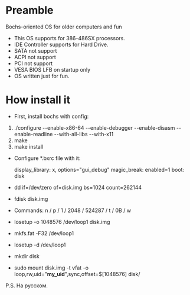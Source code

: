 # Preamble
Bochs-oriented OS for older computers and fun

* This OS supports for 386-486SX processors.
* IDE Controller supports for Hard Drive.
* SATA not support
* ACPI not support
* PCI not support
* VESA BIOS LFB on startup only
* OS written just for fun.

# How install it

* First, install bochs with config:

1. ./configure --enable-x86-64 --enable-debugger --enable-disasm --enable-readline --with-all-libs --with-x11
2. make
3. make install

* Configure *.bxrc file with it:

  display_library: x, options="gui_debug"
  magic_break: enabled=1
  boot: disk
  
* dd if=/dev/zero of=disk.img bs=1024 count=262144
* fdisk disk.img
* Commands: n / p / 1 / 2048 / 524287 / t / 0B / w
* losetup -o 1048576 /dev/loop1 disk.img
* mkfs.fat -F32 /dev/loop1
* losetup -d /dev/loop1
* mkdir disk
* sudo mount disk.img -t vfat -o loop,rw,uid="__my_uid__",sync,offset=$[1048576] disk/

P.S. На русском.
